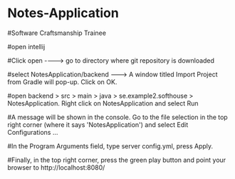 # Notes-Application

#Software Craftsmanship Trainee

#open intellij

#Click open ----> go to directory where git repository is downloaded

#select NotesApplication/backend ---> A window titled Import Project from Gradle will pop-up. Click on OK. 

#open backend > src > main > java > se.example2.softhouse > NotesApplication. Right click on NotesApplication and select Run 

#A message will be shown in the console. Go to the file selection in the top right corner (where it says 'NotesApplication') and select Edit Configurations ... 

#In the Program Arguments field, type server config.yml, press Apply. 

#Finally, in the top right corner, press the green play button and point your browser to http://localhost:8080/
